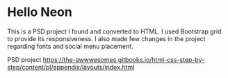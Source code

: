 # Hello Neon

This is a PSD project I found and converted to HTML. I used Bootstrap grid to provide its responsiveness. I also made few changes in the project regarding fonts and social menu placement.

PSD project https://the-awwwesomes.gitbooks.io/html-css-step-by-step/content/pl/appendix/layouts/index.html